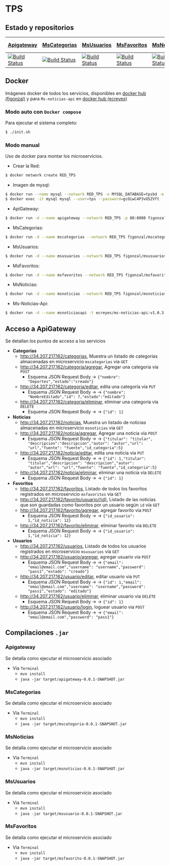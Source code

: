 # TPS
## Estado y repositorios
|  [Apigateway](https://github.com/figonzal1/TPS-Apigateway) |  [MsCategorias](https://github.com/figonzal1/TPS-Mscategorias) |  [MsUsuarios](https://github.com/figonzal1/TPS-Msusuarios) | [MsFavoritos](https://github.com/figonzal1/TPS-Msfavoritos) |  [MsNoticias](https://github.com/figonzal1/TPS-Msnoticias)| [MsNoticias-API](https://github.com/ecreyes/TPS-msnoticias-api)
|------------|--------------|------------|-------------|------------|------------|
|[![Build Status](https://travis-ci.com/figonzal1/TPS-Apigateway.svg?branch=master)](https://travis-ci.com/figonzal1/TPS-Apigateway)|[![Build Status](https://travis-ci.com/figonzal1/TPS-Mscategorias.svg?branch=master)](https://travis-ci.com/figonzal1/TPS-Mscategorias)|[![Build Status](https://travis-ci.com/figonzal1/TPS-Msusuarios.svg?branch=master)](https://travis-ci.com/figonzal1/TPS-Msusuarios)|[![Build Status](https://travis-ci.com/figonzal1/TPS-Msfavoritos.svg?branch=master)](https://travis-ci.com/figonzal1/TPS-Msfavoritos)|[![Build Status](https://travis-ci.com/figonzal1/TPS-Msnoticias.svg?branch=master)](https://travis-ci.com/figonzal1/TPS-Msnoticias)|[![Build Status](https://travis-ci.org/ecreyes/TPS-msnoticias-api.svg?branch=master)](https://travis-ci.org/ecreyes/TPS-msnoticias-api)
## Docker
Imágenes docker de todos los servicios, disponibles en [docker hub (figonzal)](https://hub.docker.com/u/figonzal) y para `Ms-noticias-api` en [docker hub (ecreyes)](https://hub.docker.com/u/ecreyes)
### Modo auto con `Docker compose`
Para ejecutar el sistema completo:

```sh
$ ./init.sh
```

### Modo manual
Uso de docker para montar los microservicios.

 * Crear la Red: 
 ```sh 
 $ docker network create RED_TPS
 ```
 * Imagen de mysql: 
 ```sh
 $ docker run --name mysql --network RED_TPS -e MYSQL_DATABASE=tpsbd -e MYSQL_USER=tps -e MYSQL_RANDOM_ROOT_PASSWORD=yes -e MYSQL_PASSWORD=gcOiwC4P3vO5ZVft -d mysql
 $ docker exec -it mysql mysql --user=tps --password=gcOiwC4P3vO5ZVft
 ```
 * ApiGateway: 
 ```sh
 $ docker run -d --name apigateway --network RED_TPS -p 80:8080 figonzal/apigateway:v1.0.1
 ```
 * MsCategorias: 
 ```sh
 $ docker run -d --name mscategorias --network RED_TPS figonzal/mscategorias:v1.0.0
 ```
 * MsUsuarios: 
 ```sh
 $ docker run -d --name msusuarios --network RED_TPS figonzal/msusuarios:v1.0.1
 ```
 * MsFavoritos: 
 ```sh
 $ docker run -d --name msfavoritos --network RED_TPS figonzal/msfavoritos:v1.0.1
 ```
 * MsNoticias: 
 ```sh
 $ docker run -d --name msnoticias --network RED_TPS figonzal/msnoticias:v1.0.1
 ```
 * Ms-Noticias-Api: 
 ```sh
 $ docker run -d --name msnoticiasapi -t ecreyes/ms-noticias-api:v1.0.3
 ```

## Acceso a ApiGateway
Se detallan los puntos de acceso a los servicios
* **Categorías**
  * http://34.207.217.162/categorias,  Muestra un listado de categorías almacenadas en microservicio `mscategorias` via `GET`
  * http://34.207.217.162/categoria/agregar, Agregar una categoria vía `POST`
    + Esquema JSON Request Body -> ```{"nombre": "Deportes","estado":"creado"}```
  * http://34.207.217.162/categoria/editar, edita una categoría vía `PUT`
    + Esquema JSON Request Body -> -> ```{"nombre": "NombreEditado","id": 7,"estado":"editado"}```
  * http://34.207.217.162/categoria/eliminar, eliminar una categoría vía `DELETE`
    + Esquema JSON Request Body -> -> ```{"id": 1}```
* **Noticias**
  * http://34.207.217.162/noticias, Muestra un listado de noticias almacenadas en microservicio `msnoticias` via `GET`
  * http://34.207.217.162/noticia/agregar, Agregar una noticia vía `POST`
    + Esquema JSON Request Body -> -> ```{"titular": "titular",	"descripcion":"descripcion","autor": "autor","url": "url","fuente": "fuente","id_categoria":5}```
  * http://34.207.217.162/noticia/editar, edita una noticia vía `PUT`
    + Esquema JSON Request Body -> -> ```{"id": 1,"titular": "titular","descripcion": "descripcion","autor": "autor","url": "url","fuente": "fuente","id_categoria":5}```
  * http://34.207.217.162/noticia/eliminar, eliminar una noticia vía `DELETE`
    + Esquema JSON Request Body -> -> ```{"id": 1}```
* **Favoritos**
  * http://34.207.217.162/favoritos, Listado de todos los favoritos registrados en microservicio `msfavoritos` via `GET`
  * http://34.207.217.162/favorito/usuario/{id}, Listado de las noticias que son guardadas como favoritos por un usuario según `id` vía `GET`
  * http://34.207.217.162/favorito/agregar, agregar favorito via `POST`
    + Esquema JSON Request Body -> -> ```{"id_usuario": 1,"id_noticia": 12}```
  * http://34.207.217.162/favorito/eliminar, eliminar favorito via `DELETE`
    + Esquema JSON Request Body -> -> ```{"id_usuario": 1,"id_noticia": 12}```
* **Usuarios**
  * http://34.207.217.162/usuarios, Listado de todos los usuarios registrados en microservicio `msusuarios` vía `GET`
  * http://34.207.217.162/usuario/agregar, agregar usuario via `POST`
    + Esquema JSON Request Body -> -> ```{"email": "email@email.com","username": "username","password": "pass1","estado": "creado"}```
  * http://34.207.217.162/usuario/editar, editar usuario via `PUT`
    + Esquema JSON Request Body -> -> ```{"id": 1,"email": "email@email.com","username": "username","password": "pass1","estado": "editado"}```
  * http://34.207.217.162/usuario/eliminar, eliminar usuario via `DELETE`
    + Esquema JSON Request Body -> -> ```{"id": 1}```
  * http://34.207.217.162/usuario/login, loguear usuario via `POST`
    + Esquema JSON Request Body -> -> ```{"email": "email@email.com","password": "pass1"}```

## Compilaciones `.jar`
### Apigateway
Se detalla como ejecutar el microservicio asociado
* Via `Terminal`
  * `mvn install`
  * `java -jar target/apigateway-0.0.1-SNAPSHOT.jar`
  
### MsCategorias
Se detalla como ejecutar el microservicio asociado
* Via `Terminal`
  * `mvn install`
  * `java -jar target/mscategoria-0.0.1-SNAPSHOT.jar`
    
### MsNoticias
Se detalla como ejecutar el microservicio asociado
* Via `Terminal`
  * `mvn install`
  * `java -jar target/msnoticias-0.0.1-SNAPSHOT.jar`

### MsUsuarios
Se detalla como ejecutar el microservicio asociado
* Via `Terminal`
  * `mvn install`
  * `java -jar target/msusuario-0.0.1-SNAPSHOT.jar`
 
### MsFavoritos
Se detalla como ejecutar el microservicio asociado
* Via `Terminal`
  * `mvn install`
  * `java -jar target/msfavorito-0.0.1-SNAPSHOT.jar`
   
